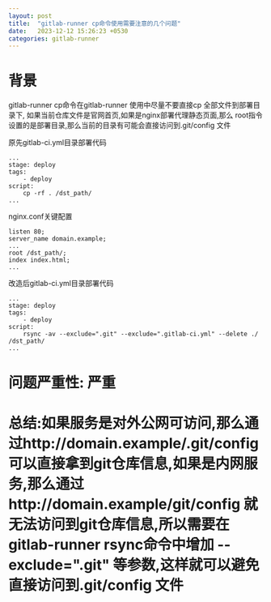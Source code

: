 ```yaml
---
layout: post
title:  "gitlab-runner cp命令使用需要注意的几个问题"
date:   2023-12-12 15:26:23 +0530
categories: gitlab-runner
---
```

# 背景
gitlab-runner cp命令在gitlab-runner 使用中尽量不要直接cp 全部文件到部署目录下, 如果当前仓库文件是官网首页,如果是nginx部署代理静态页面,那么 root指令设置的是部署目录,那么当前的目录有可能会直接访问到.git/config 文件


原先gitlab-ci.yml目录部署代码
```
...
stage: deploy
tags:
	- deploy
script:
	cp -rf . /dst_path/
...
```


nginx.conf关键配置
```
listen 80;
server_name domain.example;
...
root /dst_path/;
index index.html;
...
```

改造后gitlab-ci.yml目录部署代码
```
...
stage: deploy
tags:
	- deploy
script:
	rsync -av --exclude=".git" --exclude=".gitlab-ci.yml" --delete ./ /dst_path/
...
```

# 问题严重性: 严重
# 总结:如果服务是对外公网可访问,那么通过http://domain.example/.git/config 可以直接拿到git仓库信息,如果是内网服务,那么通过http://domain.example/git/config 就无法访问到git仓库信息,所以需要在gitlab-runner rsync命令中增加 --exclude=".git" 等参数,这样就可以避免直接访问到.git/config 文件